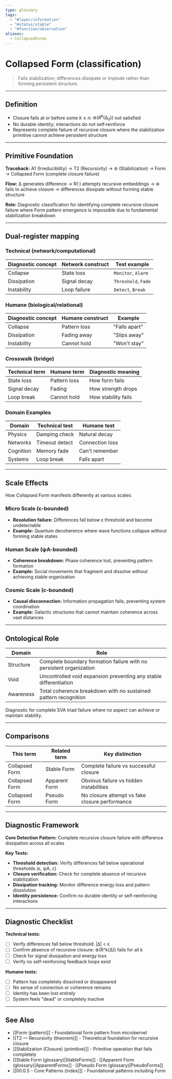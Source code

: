 ```yaml
---
type: glossary
tags:
  - "#layer/information"
  - "#status/stable"
  - "#function/observation"
aliases:
  - CollapsedForms
---
```


# Collapsed Form (classification)

> Fails stabilization; differences dissipate or implode rather than forming persistent structure.

---

## Definition

- Closure fails at or before some $k \le n$: $⊚(R^k(∆_0))$ not satisfied
- No durable identity; interactions do not self‑reinforce
- Represents complete failure of recursive closure where the stabilization primitive cannot achieve persistent structure

---

## Primitive Foundation

**Traceback:** A1 (Irreducibility) → T2 (Recursivity) → ⊚ (Stabilization) → Form → Collapsed Form (complete closure failure)

**Flow:** ∆ generates difference → R(·) attempts recursive embeddings → ⊚ fails to achieve closure → differences dissipate without forming stable structure

**Role:** Diagnostic classification for identifying complete recursive closure failure where Form pattern emergence is impossible due to fundamental stabilization breakdown

---

## Dual‑register mapping

### Technical (network/computational)

| Diagnostic concept | Network construct | Test example |
|-------------------|------------------|--------------|
| Collapse | State loss | `Monitor`, `Alarm` |
| Dissipation | Signal decay | `Threshold`, `Fade` |
| Instability | Loop failure | `Detect`, `Break` |

### Humane (biological/relational)

| Diagnostic concept | Humane construct | Example |
|-------------------|------------------|----------|
| Collapse | Pattern loss | "Falls apart" |
| Dissipation | Fading away | "Slips away" |
| Instability | Cannot hold | "Won't stay" |

### Crosswalk (bridge)

| Technical term | Humane term | Diagnostic meaning |
|---------------|-------------|-------------------|
| State loss | Pattern loss | How form fails |
| Signal decay | Fading | How strength drops |
| Loop break | Cannot hold | How stability fails |

### Domain Examples

| Domain | Technical test | Humane test |
|--------|---------------|-------------|
| Physics | Damping check | Natural decay |
| Networks | Timeout detect | Connection loss |
| Cognition | Memory fade | Can't remember |
| Systems | Loop break | Falls apart |

---

## Scale Effects

How Collapsed Form manifests differently at various scales:

### Micro Scale (ε-bounded)
- **Resolution failure:** Differences fall below ε threshold and become undetectable
- **Example:** Quantum decoherence where wave functions collapse without forming stable states

### Human Scale (ψA-bounded)
- **Coherence breakdown:** Phase coherence lost, preventing pattern formation
- **Example:** Social movements that fragment and dissolve without achieving stable organization

### Cosmic Scale (c-bounded)
- **Causal disconnection:** Information propagation fails, preventing system coordination
- **Example:** Galactic structures that cannot maintain coherence across vast distances

---

## Ontological Role

| Domain | Role |
|--------|------|
| Structure | Complete boundary formation failure with no persistent organization |
| Void | Uncontrolled void expansion preventing any stable differentiation |
| Awareness | Total coherence breakdown with no sustained pattern recognition |

Diagnostic for complete SVA triad failure where no aspect can achieve or maintain stability.

---

## Comparisons

| This term | Related term | Key distinction |
|-----------|-------------|----------------|
| Collapsed Form | Stable Form | Complete failure vs successful closure |
| Collapsed Form | Apparent Form | Obvious failure vs hidden instabilities |
| Collapsed Form | Pseudo Form | No closure attempt vs fake closure performance |

---

## Diagnostic Framework

**Core Detection Pattern:** Complete recursive closure failure with difference dissipation across all scales

**Key Tests:**
- **Threshold detection:** Verify differences fall below operational thresholds (ε, ψA, c)
- **Closure verification:** Check for complete absence of recursive stabilization
- **Dissipation tracking:** Monitor difference energy loss and pattern dissolution
- **Identity persistence:** Confirm no durable identity or self-reinforcing interactions

---

## Diagnostic Checklist

**Technical tests:**
- [ ] Verify differences fall below threshold: |∆| < ε
- [ ] Confirm absence of recursive closure: ⊚(R^k(∆)) fails for all k
- [ ] Check for signal dissipation and energy loss
- [ ] Verify no self-reinforcing feedback loops exist

**Humane tests:**
- [ ] Pattern has completely dissolved or disappeared
- [ ] No sense of connection or coherence remains
- [ ] Identity has been lost entirely
- [ ] System feels "dead" or completely inactive

---

## See Also

- [[Form (pattern)]] - Foundational form pattern from microkernel
- [[T2 — Recursivity (theorem)]] - Theoretical foundation for recursive closure
- [[Stabilization (Closure) (primitive)]] - Primitive operation that fails completely
- [[Stable Form (glossary)|StableForms]] · [[Apparent Form (glossary)|ApparentForms]] · [[Pseudo Form (glossary)|PseudoForms]]
- [[00.0.5 - Core Patterns (index)]] - Foundational patterns including Form